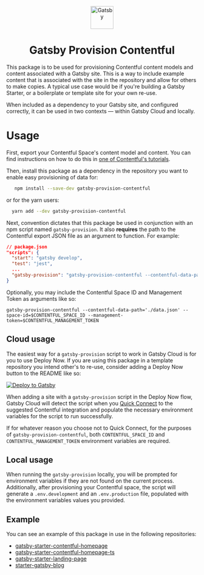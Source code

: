 <p align="center">
  <a href="https://www.gatsbyjs.com">
    <img alt="Gatsby" src="https://www.gatsbyjs.com/Gatsby-Monogram.svg" width="60" />
  </a>
</p>

<h1 align="center">
  Gatsby Provision Contentful
</h1>

This package is to be used for provisioning Contentful content models and content associated with a Gatsby site. This is a way to include example content that is associated with the site in the repository and allow for others to make copies. A typical use case would be if you're building a Gatsby Starter, or a boilerplate or template site for your own re-use.

When included as a dependency to your Gatsby site, and configured correctly, it can be used in two contexts — within Gatsby Cloud and locally.

# Usage

First, export your Contentful Space's content model and content. You can find instructions on how to do this in [one of Contentful's tutorials](https://www.contentful.com/developers/docs/tutorials/cli/import-and-export/).

Then, install this package as a dependency in the repository you want to enable easy provisioning of data for:

```sh
   npm install --save-dev gatsby-provision-contentful
```

or for the yarn users:

```sh
  yarn add --dev gatsby-provision-contentful
```

Next, convention dictates that this package be used in conjunction with an npm script named `gatsby-provision`. It also **requires** the path to the Contentful export JSON file as an argument to function. For example:

```json
// package.json
"scripts": {
  "start": "gatsby develop",
  "test": "jest",
  ...
  "gatsby-provision": "gatsby-provision-contentful --contentful-data-path='./data.json'"
}
```

Optionally, you may include the Contentful Space ID and Management Token as arguments like so:

`gatsby-provision-contentful --contentful-data-path='./data.json' --space-id=$CONTENTFUL_SPACE_ID --management-token=$CONTENTFUL_MANAGEMENT_TOKEN`

## Cloud usage

The easiest way for a `gatsby-provision` script to work in Gatsby Cloud is for you to use Deploy Now. If you are using this package in a template repository you intend other's to re-use, consider adding a Deploy Now button to the README like so:

[![Deploy to Gatsby](https://www.gatsbyjs.com/deploynow.png "Deploy to Gatsby")](https://www.gatsbyjs.com/dashboard/deploynow?url={YOUR_GITHUB_REPO_URL})

When adding a site with a `gatsby-provision` script in the Deploy Now flow, Gatsby Cloud will detect the script when you [Quick Connect](https://support.gatsbyjs.com/hc/en-us/articles/1500000965601-Connecting-to-Contentful-with-Quick-Connect) to the suggested Contentful integration and populate the necessary environment variables for the script to run successfully.

If for whatever reason you choose not to Quick Connect, for the purposes of `gatsby-provision-contentful`, both `CONTENTFUL_SPACE_ID` and `CONTENTFUL_MANAGEMENT_TOKEN` environment variables are required.

## Local usage

When running the `gatsby-provision` locally, you will be prompted for environment variables if they are not found on the current process. Additionally, after provisioning your Contentful space, the script will generate a `.env.development` and an `.env.production` file, populated with the environment variables values you provided.

## Example

You can see an example of this package in use in the following repositories:

- [gatsby-starter-contentful-homepage](https://github.com/gatsbyjs/gatsby-starter-contentful-homepage)
- [gatsby-starter-contentful-homepage-ts](https://github.com/gatsbyjs/gatsby-starter-contentful-homepage-ts)
- [gatsby-starter-landing-page](https://github.com/gatsbyjs/gatsby-starter-landing-page)
- [starter-gatsby-blog](https://github.com/contentful/starter-gatsby-blog)
